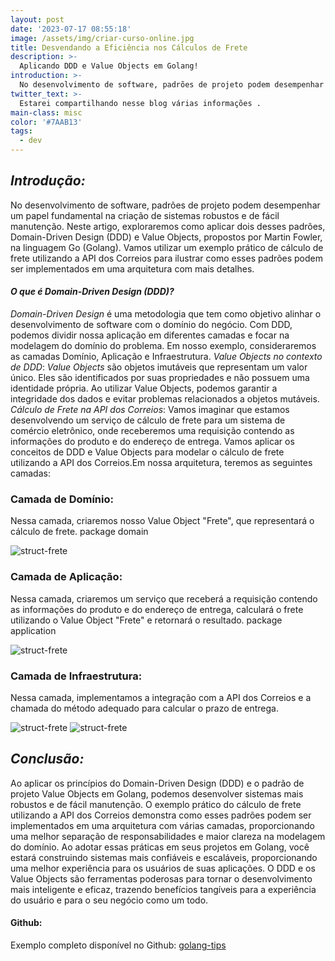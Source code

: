 ```yaml
---
layout: post
date: '2023-07-17 08:55:18'
image: /assets/img/criar-curso-online.jpg
title: Desvendando a Eficiência nos Cálculos de Frete
description: >-
  Aplicando DDD e Value Objects em Golang!
introduction: >-
  No desenvolvimento de software, padrões de projeto podem desempenhar um papel fundamental na criação de sistemas robustos e de fácil manutenção .
twitter_text: >-
  Estarei compartilhando nesse blog várias informações .
main-class: misc
color: '#7AAB13'
tags:
  - dev
---
```


## *Introdução:*

  No desenvolvimento de software, padrões de projeto podem desempenhar um papel fundamental na criação de sistemas robustos e de fácil manutenção. Neste artigo, exploraremos como aplicar dois desses padrões, Domain-Driven Design (DDD) e Value Objects, propostos por Martin Fowler, na linguagem Go (Golang). Vamos utilizar um exemplo prático de cálculo de frete utilizando a API dos Correios para ilustrar como esses padrões podem ser implementados em uma arquitetura com mais detalhes.

#### _O que é Domain-Driven Design (DDD)?_

_Domain-Driven Design_ é uma metodologia que tem como objetivo alinhar o desenvolvimento de software com o domínio do negócio. Com DDD, podemos dividir nossa aplicação em diferentes camadas e focar na modelagem do domínio do problema. Em nosso exemplo, consideraremos as camadas Domínio, Aplicação e Infraestrutura.
_Value Objects no contexto de DDD_:
_Value Objects_ são objetos imutáveis que representam um valor único. Eles são identificados por suas propriedades e não possuem uma identidade própria. Ao utilizar Value Objects, podemos garantir a integridade dos dados e evitar problemas relacionados a objetos mutáveis.
_Cálculo de Frete na API dos Correios_:
Vamos imaginar que estamos desenvolvendo um serviço de cálculo de frete para um sistema de comércio eletrônico, onde receberemos uma requisição contendo as informações do produto e do endereço de entrega. Vamos aplicar os conceitos de DDD e Value Objects para modelar o cálculo de frete utilizando a API dos Correios.Em nossa arquitetura, teremos as seguintes camadas:

### **Camada de Domínio:**
Nessa camada, criaremos nosso Value Object "Frete", que representará o cálculo de frete.
package domain

![struct-frete](./assets/img/ddd-value-object/struct-frete.png "Struct Frete")


### **Camada de Aplicação:**
Nessa camada, criaremos um serviço que receberá a requisição contendo as informações do produto e do endereço de entrega, calculará o frete utilizando o Value Object "Frete" e retornará o resultado.
package application

![struct-frete](./assets/img/ddd-value-object/service-frete.png "Service Frete")


### **Camada de Infraestrutura:**
Nessa camada, implementamos a integração com a API dos Correios e a chamada do método adequado para calcular o prazo de entrega.

![struct-frete](./assets/img/ddd-value-object/infra-part-1.png "Infraestructure")
![struct-frete](./assets/img/ddd-value-object/infra-part-2.png "Infraestructure 2")

## *Conclusão:*
Ao aplicar os princípios do Domain-Driven Design (DDD) e o padrão de projeto Value Objects em Golang, podemos desenvolver sistemas mais robustos e de fácil manutenção. O exemplo prático do cálculo de frete utilizando a API dos Correios demonstra como esses padrões podem ser implementados em uma arquitetura com várias camadas, proporcionando uma melhor separação de responsabilidades e maior clareza na modelagem do domínio. Ao adotar essas práticas em seus projetos em Golang, você estará construindo sistemas mais confiáveis e escaláveis, proporcionando uma melhor experiência para os usuários de suas aplicações. O DDD e os Value Objects são ferramentas poderosas para tornar o desenvolvimento mais inteligente e eficaz, trazendo benefícios tangíveis para a experiência do usuário e para o seu negócio como um todo.

#### Github:
Exemplo completo disponível no Github:
[golang-tips](https://github.com/jlameira/golang-tips.git)
